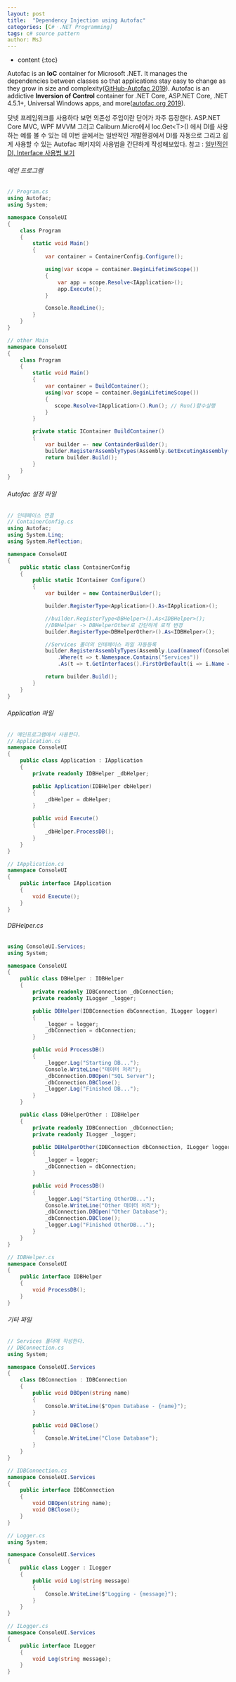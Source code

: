```yaml
---
layout: post
title:  "Dependency Injection using Autofac"
categories: [C#ㆍ.NET Programming]
tags: c# source pattern
author: MsJ
---
```


* content
{:toc}

Autofac is an **IoC** container for Microsoft .NET. It manages the dependencies between classes so that applications stay easy to change as they grow in size and complexity([GitHub-Autofac 2019](https://github.com/autofac/Autofac)). Autofac is an addictive **Inversion of Control** container for .NET Core, ASP.NET Core, .NET 4.5.1+, Universal Windows apps, and more([autofac.org 2019](https://autofac.org/)).

닷넷 프레임워크를 사용하다 보면 의존성 주입이란 단어가 자주 등장한다. ASP.NET Core MVC, WPF MVVM 그리고 Caliburn.Micro에서 Ioc.Get\<T\>() 에서 DI를 사용하는 예를 볼 수 있는 데 이번 글에서는 일반적인 개발환경에서 DI를 자동으로 그리고 쉽게 사용할 수 있는 Autofac 패키지의 사용법을 간단하게 작성해보았다. 참고 : [일반적인 DI, Interface 사용법 보기](https://github.com/DebugJO/HelloWorldSample/tree/master/CSharp/ConsoleDI)

###### 메인 프로그램

```cs
// Program.cs
using Autofac;
using System;

namespace ConsoleUI
{
    class Program
    {
        static void Main()
        {
            var container = ContainerConfig.Configure();

            using(var scope = container.BeginLifetimeScope())
            {
                var app = scope.Resolve<IApplication>();
                app.Execute();
            }

            Console.ReadLine();
        }
    }
}
```





```cs
// other Main
namespace ConsoleUI
{
    class Program
    {
        static void Main()
        {
            var container = BuildContainer();
            using(var scope = container.BeginLifetimeScope())
            {
               scope.Resolve<IApplication>().Run(); // Run()함수실행
            }
        }

        private static IContainer BuildContainer()
        {
            var builder =- new ContainderBuilder();
            builder.RegisterAssemblyTypes(Assembly.GetExcutingAssembly()).AsSelf().AsImplementedInterfaces();
            return builder.Build();
        }
    }
}
```

###### Autofac 설정 파일

```cs
// 인테페이스 연결
// ContainerConfig.cs
using Autofac;
using System.Linq;
using System.Reflection;

namespace ConsoleUI
{
    public static class ContainerConfig
    {
        public static IContainer Configure()
        {
            var builder = new ContainerBuilder();

            builder.RegisterType<Application>().As<IApplication>();

            //builder.RegisterType<DBHelper>().As<IDBHelper>();
            //DBHelper -> DBHelperOther로 간단하게 로직 변경
            builder.RegisterType<DBHelperOther>().As<IDBHelper>();

            //Services 폴더의 인테페이스 파일 자동등록
            builder.RegisterAssemblyTypes(Assembly.Load(nameof(ConsoleUI)))
                .Where(t => t.Namespace.Contains("Services"))
                .As(t => t.GetInterfaces().FirstOrDefault(i => i.Name == "I" + t.Name));

            return builder.Build();
        }
    }
}
```

###### Application 파일

```cs
// 메인프로그램에서 사용한다.
// Application.cs
namespace ConsoleUI
{
    public class Application : IApplication
    {
        private readonly IDBHelper _dbHelper;

        public Application(IDBHelper dbHelper)
        {
            _dbHelper = dbHelper;
        }

        public void Execute()
        {
            _dbHelper.ProcessDB();
        }
    }
}

// IApplication.cs
namespace ConsoleUI
{
    public interface IApplication
    {
        void Execute();
    }
}
```

###### DBHelper.cs

```cs
using ConsoleUI.Services;
using System;

namespace ConsoleUI
{
    public class DBHelper : IDBHelper
    {
        private readonly IDBConnection _dbConnection;
        private readonly ILogger _logger;

        public DBHelper(IDBConnection dbConnection, ILogger logger)
        {
            _logger = logger;
            _dbConnection = dbConnection;
        }

        public void ProcessDB()
        {
            _logger.Log("Starting DB...");
            Console.WriteLine("데이터 처리");
            _dbConnection.DBOpen("SQL Server");
            _dbConnection.DBClose();
            _logger.Log("Finished DB...");
        }
    }

    public class DBHelperOther : IDBHelper
    {
        private readonly IDBConnection _dbConnection;
        private readonly ILogger _logger;

        public DBHelperOther(IDBConnection dbConnection, ILogger logger)
        {
            _logger = logger;
            _dbConnection = dbConnection;
        }

        public void ProcessDB()
        {
            _logger.Log("Starting OtherDB...");
            Console.WriteLine("Other 데이터 처리");
            _dbConnection.DBOpen("Other Database");
            _dbConnection.DBClose();
            _logger.Log("Finished OtherDB...");
        }
    }
}

// IDBHelper.cs
namespace ConsoleUI
{
    public interface IDBHelper
    {
        void ProcessDB();
    }
}
```

###### 기타 파일

```cs
// Services 폴더에 작성한다.
// DBConnection.cs
using System;

namespace ConsoleUI.Services
{
    class DBConnection : IDBConnection
    {
        public void DBOpen(string name)
        {
            Console.WriteLine($"Open Database - {name}");
        }

        public void DBClose()
        {
            Console.WriteLine("Close Database");
        }
    }
}

// IDBConnection.cs
namespace ConsoleUI.Services
{
    public interface IDBConnection
    {
        void DBOpen(string name);
        void DBClose();
    }
}

// Logger.cs
using System;

namespace ConsoleUI.Services
{
    public class Logger : ILogger
    {
        public void Log(string message)
        {
            Console.WriteLine($"Logging - {message}");
        }
    }
}

// ILogger.cs
namespace ConsoleUI.Services
{
    public interface ILogger
    {
        void Log(string message);
    }
}
```
